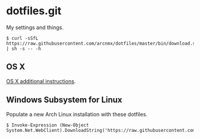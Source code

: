 # dotfiles.git

My settings and things.

    $ curl -sSfL https://raw.githubusercontent.com/arcnmx/dotfiles/master/bin/download.sh | sh -s -- -h

## OS X

[OS X additional instructions](OSX.md).

## Windows Subsystem for Linux

Populate a new Arch Linux installation with these dotfiles.

    $ Invoke-Expression (New-Object System.Net.WebClient).DownloadString('https://raw.githubusercontent.com/arcnmx/dotfiles/master/bin/alwsl.ps1')

